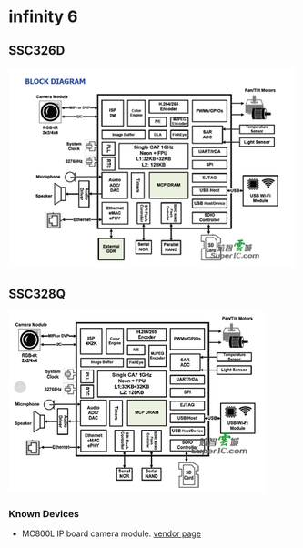 # infinity 6

## SSC326D

![SSC326D block diagram](ssc326d_blockdiagram.png)

## SSC328Q

![SSC328Q block diagram](ssc328q_blockdiagram.png)


### Known Devices

- MC800L IP board camera module. [vendor page](https://www.xonz-cctv.com/product/ti-solution-ip91/)
